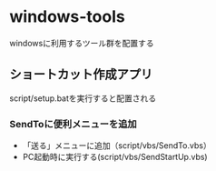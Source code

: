 # windows-tools
windowsに利用するツール群を配置する

## ショートカット作成アプリ

script/setup.batを実行すると配置される

### SendToに便利メニューを追加

* 「送る」メニューに追加（script/vbs/SendTo.vbs）
* PC起動時に実行する(script/vbs/SendStartUp.vbs)

